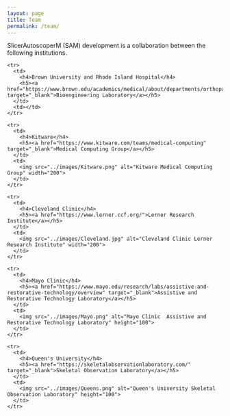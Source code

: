 ```yaml
---
layout: page
title: Team
permalink: /team/
---
```


SlicerAutoscoperM (SAM) development is a collaboration between the following institutions.

<table>
  <tbody>

    <tr>
      <td>
        <h4>Brown University and Rhode Island Hospital</h4>
        <h5><a href="https://www.brown.edu/academics/medical/about/departments/orthopaedics/bioengineering/" target="_blank">Bioengineering Laboratory</a></h5>
      </td>
      <td></td>
    </tr>

    <tr>
      <td>
        <h4>Kitware</h4>
        <h5><a href="https://www.kitware.com/teams/medical-computing" target="_blank">Medical Computing Group</a></h5>
      </td>
      <td>
        <img src="../images/Kitware.png" alt="Kitware Medical Computing Group" width="200">
      </td>
    </tr>

    <tr>
      <td>
        <h4>Cleveland Clinic</h4>
        <h5><a href="https://www.lerner.ccf.org/">Lerner Research Institute</a></h5>
      </td>
      <td>
        <img src="../images/Cleveland.jpg" alt="Cleveland Clinic Lerner Research Institute" width="200">
      </td>
    </tr>

    <tr>
      <td>
        <h4>Mayo Clinic</h4>
        <h5><a href="https://www.mayo.edu/research/labs/assistive-and-restorative-technology/overview" target="_blank">Assistive and Restorative Technology Laboratory</a></h5>
      </td>
      <td>
        <img src="../images/Mayo.png" alt="Mayo Clinic  Assistive and Restorative Technology Laboratory" height="100">
      </td>
    </tr>

    <tr>
      <td>
        <h4>Queen's University</h4>
        <h5><a href="https://skeletalobservationlaboratory.com/" target="_blank">Skeletal Observation Laboratory</a></h5>
      </td>
      <td>
        <img src="../images/Queens.png" alt="Queen's University Skeletal Observation Laboratory" height="100">
      </td>
    </tr>

  </tbody>
</table>

